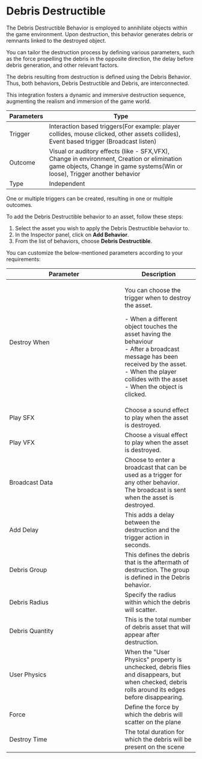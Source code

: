 # Debris Destructible

The Debris Destructible Behavior is employed to annihilate objects within the game environment. Upon destruction, this behavior generates debris or remnants linked to the destroyed object.

You can tailor the destruction process by defining various parameters, such as the force propelling the debris in the opposite direction, the delay before debris generation, and other relevant factors.

The debris resulting from destruction is defined using the Debris Behavior. Thus, both behaviors, Debris Destructible and Debris, are interconnected.

This integration fosters a dynamic and immersive destruction sequence, augmenting the realism and immersion of the game world.

| Parameters  | Type                                                                                                                                                                      |
| ----------- | ------------------------------------------------------------------------------------------------------------------------------------------------------------------------- |
| Trigger     | Interaction based triggers(For example: player collides, mouse clicked, other assets collides), Event based trigger (Broadcast listen)                                    |
| Outcome     | Visual or auditory effects (like - SFX,VFX),  Change in environment, Creation or elimination game objects, Change in game systems(Win or loose), Trigger another behavior |
| Type        | Independent                                                                                                                                                               |

One or multiple triggers can be created, resulting in one or multiple outcomes.

To add the Debris Destructible behavior to an asset, follow these steps:

1. Select the asset you wish to apply the Debris Destructible behavior to.
2. In the Inspector panel, click on **Add Behavior**.
3. From the list of behaviors, choose **Debris Destructible**.

You can customize the below-mentioned parameters according to your requirements:

<table><thead><tr><th width="291">Parameter</th><th>Description</th></tr></thead><tbody><tr><td>Destroy When</td><td><p>You can choose the trigger when to destroy the asset.</p><p>- When a different object touches the asset having the behaviour<br>- After a broadcast message has been received by the asset.<br>- When the player collides with the asset<br>- When the object is clicked.</p></td></tr><tr><td>Play SFX</td><td>Choose a sound effect to play when the asset is destroyed.</td></tr><tr><td>Play VFX</td><td>Choose a visual effect to play when the asset is destroyed.</td></tr><tr><td>Broadcast Data</td><td>Choose to enter a broadcast that can be used as a trigger for any other behavior. <br>The broadcast is sent when the asset is destroyed.</td></tr><tr><td>Add Delay</td><td>This adds a delay between the destruction and the trigger action in seconds.</td></tr><tr><td>Debris Group</td><td>This defines the debris that is the aftermath of destruction. The group is defined in the Debris behavior.</td></tr><tr><td>Debris Radius</td><td>Specify the radius within which the debris will scatter.</td></tr><tr><td>Debris Quantity</td><td>This is the total number of debris asset that will appear after destruction.</td></tr><tr><td>User Physics</td><td>When the "User Physics" property is unchecked, debris flies and disappears, but when checked, debris rolls around its edges before disappearing.</td></tr><tr><td>Force</td><td>Define the force by which the debris will scatter on the plane</td></tr><tr><td>Destroy Time</td><td>The total duration for which the debris will be present on the scene</td></tr></tbody></table>

